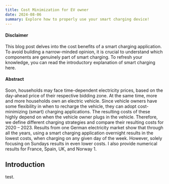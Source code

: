```yaml
---
title: Cost Minimization for EV owner
date: 2024-08-06
summary: Explore how to properly use your smart charging device!
---
```


#### Disclaimer

This blog post delves into the cost benefits of a smart charging application. To avoid building a narrow-minded opinion, it is crucial to understand which components are genuinely part of smart charging. To refresh your knowledge, you can read the introductory explanation of smart charging here.

#### Abstract

Soon, households may face time-dependent electricity prices, based on the day-ahead price of their respective bidding zone. At the same time, more and more households own an electric vehicle. Since vehicle owners have some flexibility in when to recharge the vehicle, they can adopt cost-minimizing (smart) charging applications. The resulting costs of these highly depend on when the vehicle owner plugs in the vehicle. Therefore, we define different charging strategies and compare their resulting costs for 2020 – 2023. Results from one German electricity market show that through all the years, using a smart charging application overnight results in the lowest costs, when charging on any given day of the week. However, solely focusing on Sundays results in even lower costs. I also provide numerical results for France, Spain, UK, and Norway 1.

## Introduction

test.

